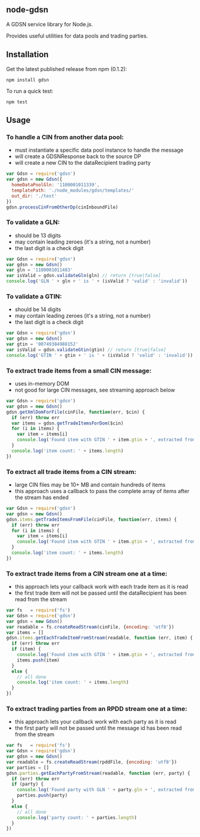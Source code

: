## node-gdsn

A GDSN service library for Node.js.

Provides useful utilities for data pools and trading parties.


## Installation

Get the latest published release from npm (0.1.2):

    npm install gdsn

To run a quick test:

    npm test


## Usage

### To handle a CIN from another data pool:
  * must instantiate a specific data pool instance to handle the message
  * will create a GDSNResponse back to the source DP
  * will create a new CIN to the dataRecipient trading party

```js
var Gdsn = require('gdsn')
var gdsn = new Gdsn({
  homeDataPoolGln: '1100001011339',
  templatePath: './node_modules/gdsn/templates/'
  out_dir: './test'
})
gdsn.processCinFromOtherDp(cinInboundFile)
```

### To validate a GLN:
  * should be 13 digits
  * may contain leading zeroes (it's a string, not a number)
  * the last digit is a check digit

```js
var Gdsn = require('gdsn')
var gdsn = new Gdsn()
var gln = '1100001011483'
var isValid = gdsn.validateGln(gln) // return [true|false]
console.log('GLN ' + gln + ' is ' + (isValid ? 'valid' : 'invalid'))
```

### To validate a GTIN:
  * should be 14 digits
  * may contain leading zeroes (it's a string, not a number)
  * the last digit is a check digit

```js
var Gdsn = require('gdsn')
var gdsn = new Gdsn()
var gtin = '00749384988152'
var isValid = gdsn.validateGtin(gtin) // return [true|false]
console.log('GTIN ' + gtin + ' is ' + (isValid ? 'valid' : 'invalid'))
```

### To extract trade items from a small CIN message:
  * uses in-memory DOM
  * not good for large CIN messages, see streaming approach below

```js
var Gdsn = require('gdsn')
var gdsn = new Gdsn()
gdsn.getXmlDomForFile(cinFile, function(err, $cin) {
  if (err) throw err
  var items = gdsn.getTradeItemsForDom($cin)
  for (i in items) {
    var item = items[i]
    console.log('Found item with GTIN ' + item.gtin + ', extracted from message ' + item.msg_id)
  }
  console.log('item count: ' + items.length)
})
```

### To extract all trade items from a CIN stream:
  * large CIN files may be 10+ MB and contain hundreds of items
  * this approach uses a callback to pass the complete array of items after the stream has ended

```js
var Gdsn = require('gdsn')
var gdsn = new Gdsn()
gdsn.items.getTradeItemsFromFile(cinFile, function(err, items) {
  if (err) throw err
  for (i in items) {
    var item = items[i]
    console.log('Found item with GTIN ' + item.gtin + ', extracted from message ' + item.msg_id)
  }
  console.log('item count: ' + items.length)
})
```

### To extract trade items from a CIN stream one at a time:
  * this approach lets your callback work with each trade item as it is read
  * the first trade item will not be passed until the dataRecipient has been read from the stream

```js
var fs   = require('fs')
var Gdsn = require('gdsn')
var gdsn = new Gdsn()
var readable = fs.createReadStream(cinFile, {encoding: 'utf8'})
var items = []
gdsn.items.getEachTradeItemFromStream(readable, function (err, item) {
  if (err) throw err
  if (item) {
    console.log('Found item with GTIN ' + item.gtin + ', extracted from message ' + item.msg_id)
    items.push(item)
  }
  else {
    // all done
    console.log('item count: ' + items.length)
  }
})
```

### To extract trading parties from an RPDD stream one at a time:
  * this approach lets your callback work with each party as it is read
  * the first party will not be passed until the message id has been read from the stream

```js
var fs   = require('fs')
var Gdsn = require('gdsn')
var gdsn = new Gdsn()
var readable = fs.createReadStream(rpddFile, {encoding: 'utf8'})
var parties = []
gdsn.parties.getEachPartyFromStream(readable, function (err, party) {
  if (err) throw err
  if (party) {
    console.log('Found party with GLN ' + party.gln + ', extracted from message ' + party.msg_id)
    parties.push(party)
  }
  else {
    // all done
    console.log('party count: ' + parties.length)
  }
})
```
